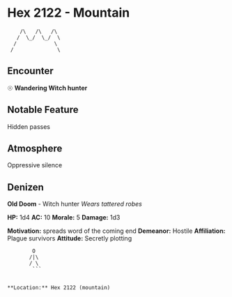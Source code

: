 # Hex 2122 - Mountain
```
    /\   /\   /\
   /  \_/  \_/  \
  /            \
 /              \
```

## Encounter

☉ **Wandering Witch hunter**

## Notable Feature

Hidden passes

## Atmosphere

Oppressive silence

## Denizen

**Old Doom** - Witch hunter
*Wears tattered robes*

**HP:** 1d4 **AC:** 10 **Morale:** 5
**Damage:** 1d3

**Motivation:** spreads word of the coming end
**Demeanor:** Hostile
**Affiliation:** Plague survivors
**Attitude:** Secretly plotting

```
        O
       /|\
       / \
        ```


**Location:** Hex 2122 (mountain)
